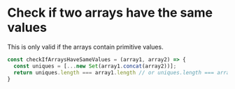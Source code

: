 # Check if two arrays have the same values

This is only valid if the arrays contain primitive values.
```js
const checkIfArraysHaveSameValues = (array1, array2) => {
  const uniques = [...new Set(array1.concat(array2))];
  return uniques.length === array1.length // or uniques.length === array2.length;
}
```
